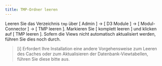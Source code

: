 ```yaml
---
title: TMP-Ordner leeren
---
```


Leeren Sie das Verzeichnis `tmp` über [ Admin ] -> [ D3 Module ] -> [ Modul-Connector ] -> [ TMP leeren ]. Markieren Sie [ komplett leeren ] und klicken auf [ TMP leeren ]. 
Sofern die Views nicht automatisch aktualisiert werden, führen Sie dies noch durch.

> [i] Erfordert Ihre Installation eine andere Vorgehensweise zum Leeren des Caches oder zum Aktualisieren der Datenbank-Viewtabellen, führen Sie diese bitte aus.